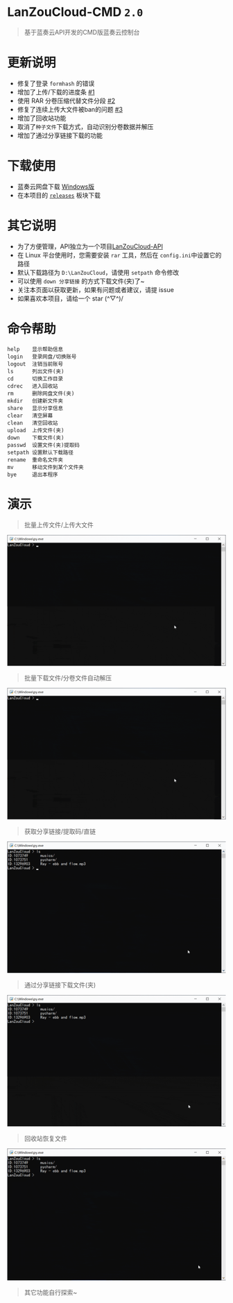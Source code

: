 #  LanZouCloud-CMD `2.0`
> 基于蓝奏云API开发的CMD版蓝奏云控制台

# 更新说明
- 修复了登录 `formhash` 的错误
- 增加了上传/下载的进度条 [#1](https://github.com/zaxtyson/LanZouCloud-CMD/issues/1)
- 使用 RAR 分卷压缩代替文件分段 [#2](https://github.com/zaxtyson/LanZouCloud-CMD/issues/2)
- 修复了连续上传大文件被ban的问题 [#3](https://github.com/zaxtyson/LanZouCloud-CMD/issues/3)
- 增加了回收站功能
- 取消了`种子文件`下载方式，自动识别分卷数据并解压
- 增加了通过分享链接下载的功能

# 下载使用
- 蓝奏云网盘下载 [Windows版](https://www.lanzous.com/i6w9oja) 
- 在本项目的 [`releases`](https://github.com/zaxtyson/LanZouCloud-CMD/releases) 板块下载

# 其它说明
- 为了方便管理，API独立为一个项目[LanZouCloud-API](https://github.com/zaxtyson/LanZouCloud-API)
- 在 Linux 平台使用时，您需要安装 `rar` 工具，然后在 `config.ini`中设置它的路径
- 默认下载路径为 `D:\LanZouCloud`，请使用 `setpath` 命令修改
- 可以使用 `down 分享链接` 的方式下载文件(夹)了~
- 关注本页面以获取更新，如果有问题或者建议，请提 issue
- 如果喜欢本项目，请给一个 star (^▽^)/

# 命令帮助
    help    显示帮助信息
    login   登录网盘/切换账号
    logout  注销当前账号
    ls      列出文件(夹)
    cd      切换工作目录
    cdrec   进入回收站
    rm      删除网盘文件(夹)
    mkdir   创建新文件夹
    share   显示分享信息
    clear   清空屏幕
    clean   清空回收站
    upload  上传文件(夹)
    down    下载文件(夹)
    passwd  设置文件(夹)提取码
    setpath 设置默认下载路径
    rename  重命名文件夹
    mv      移动文件到某个文件夹
    bye     退出本程序
    
# 演示

> 批量上传文件/上传大文件

![](./img/upload.gif)

> 批量下载文件/分卷文件自动解压

![](./img/upload.gif)

> 获取分享链接/提取码/直链

![](./img/share.gif)

> 通过分享链接下载文件(夹)
>
![](./img/down_by_url.gif)

> 回收站恢复文件

![](./img/recovery.gif)

> 其它功能自行探索~
